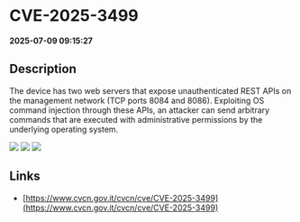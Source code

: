 # CVE-2025-3499

**2025-07-09 09:15:27**

## Description
The device has two web servers that expose unauthenticated REST APIs on the management network (TCP
ports 8084 and 8086). Exploiting OS command injection through these APIs, an attacker can send arbitrary
commands that are executed with administrative permissions by the underlying operating system.

![](https://img.shields.io/static/v1?label=Score&message=10.0&color=red)
![](https://img.shields.io/static/v1?label=Severity&message=CRITICAL&color=red)
![](https://img.shields.io/static/v1?label=CWE&message=RCE&color=green)

## Links
- [https://www.cvcn.gov.it/cvcn/cve/CVE-2025-3499](https://www.cvcn.gov.it/cvcn/cve/CVE-2025-3499)
